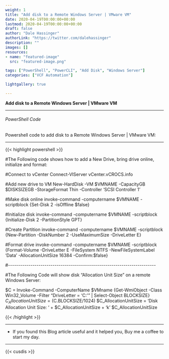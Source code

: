 ```yaml
---
weight: 1
title: "Add disk to a Remote Windows Server | VMware VM"
date: 2020-04-19T00:00:00+00:00
lastmod: 2020-04-19T00:00:00+00:00
draft: false
author: "Dale Hassinger"
authorLink: "https://twitter.com/dalehassinger"
description: ""
images: []
resources:
- name: "featured-image"
  src: "featured-image.png"

tags: ["PowerShell", "PowerCLI", "Add Disk", "Windows Server"]
categories: ["VCF Automation"]

lightgallery: true

---
```


**Add disk to a Remote Windows Server | VMware VM**

<!--more-->

---

###### PowerShell Code

Powershell code to add disk to a Remote Windows Server | VMware VM:  

---

{{< highlight powershell >}}

#The Following code shows how to add a New Drive, bring drive online, initialize and format:

#Connect to vCenter
Connect-VIServer vCenter.vCROCS.info 

#Add new drive to VM
New-HardDisk -VM $VMNAME -CapacityGB $DISKSIZEGB -StorageFormat Thin -Controller ‘SCSI Controller 1’

#Make disk online
invoke-command -computername $VMNAME -scriptblock {Set-Disk 2 -isOffline $false}

#Initialize disk
invoke-command -computername $VMNAME -scriptblock {Initialize-Disk 2 -PartitionStyle GPT}

#Create Partition
invoke-command -computername $VMNAME -scriptblock {New-Partition -DiskNumber 2 -UseMaximumSize -DriveLetter E}

#Format drive
invoke-command -computername $VMNAME -scriptblock {Format-Volume -DriveLetter E -FileSystem NTFS -NewFileSystemLabel ‘Data’ -AllocationUnitSize 16384 -Confirm:$false}

#-------------------------------------------------------------------------

#The Following Code will show disk “Allocation Unit Size” on a remote Windows Server:

$C = Invoke-Command -ComputerName $VMname {Get-WmiObject -Class Win32_Volume -Filter “DriveLetter = ‘C:'” | Select-Object BLOCKSIZE}
$C_AllocationUnitSize = ($C.BLOCKSIZE/1024)
$C_AllocationUnitSize = ‘Disk Allocation Unit Size: ‘ + $C_AllocationUnitSize + ‘k’
$C_AllocationUnitSize

{{< /highlight >}}

---

* If you found this Blog article useful and it helped you, Buy me a coffee to start my day.  

<center>
<script type="text/javascript" src="https://cdnjs.buymeacoffee.com/1.0.0/button.prod.min.js" data-name="bmc-button" data-slug="dalehassinger" data-color="#FFDD00" data-emoji=""  data-font="Cookie" data-text="Buy me a coffee" data-outline-color="#000000" data-font-color="#000000" data-coffee-color="#ffffff" ></script>
</center>

---

{{< cusdis >}}